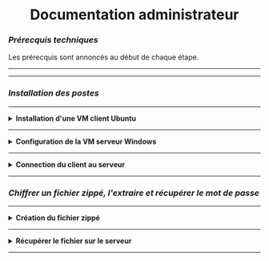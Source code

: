 <div align="center"><h1>Documentation administrateur</h1></div>

### *Prérecquis techniques*

Les prérecquis sont annoncés au début de chaque étape.

--- 
<HR>



### *Installation des postes*
<HR>
<details>
<summary><strong> Installation d'une VM client Ubuntu </strong></summary>
<HR>
  
  * Choisir l'OS et la version souhaitée.
 
![x](https://i.imgur.com/6WUTuYD.png)


![Y](https://i.imgur.com/IINxXgi.png)


 * Definition des ressources à allouer
   

![z](https://i.imgur.com/KR0v3Bd.png)


 * Determination de l'espace de stockage
   

   ![A](https://i.imgur.com/PSlvETM.png)


 * Configuration de la VM

   ![B](https://i.imgur.com/UHpwtwR.png)

 * Choisir l'image du disque (ISO)

   ![B](https://i.imgur.com/vbcgBsZ.png)

   ![C](https://i.imgur.com/oqviOma.png)

  * Installation de l'OS

    ![D](https://i.imgur.com/kzYhoKF.png) 

  * Prise en compte des preferences
    
   ![H](https://i.imgur.com/EujujhN.png)

  * Effacer tout contenu du disque pour installer l’OS

    ![G](https://i.imgur.com/0VnvBi9.png)

  *  Création de l’utilisateur (Le mot de passe servivra pour toute confirmation admin)

   ![G](https://i.imgur.com/HM5Zfup.png)

    
</details>
<HR>
<details>
  <summary><strong>Configuration de la VM serveur Windows</strong></summary>
<HR>
  
### Configuration de l'IP

 - Clique droit sur *Ethernet* -> *Propriétés*
     
  ![Propriétéethe](https://i.imgur.com/LnzFb3R.png)

 - Sélectionner *Propriétés* de nouveau.
 
 ![Propriété](https://i.imgur.com/jOBHkY0.png)
 
 -  Cocher *Protocole internet version 4*
   
 ![ipv4](https://i.imgur.com/2hphSeT.png)
 
 - Renseigner l'adresse IPv4 du serveur (ici 172.16.10.10 avec masque de sous-réseau 255.255.255.0)

 ![tapeip](https://i.imgur.com/LumP4xV.png)


<HR>

### Création du serveur de fichier

- Dans le gestionaire de serveur, sélectionné le serveur et appuyer sur *Gérer* puis *Ajouter des rôles et fonctionnalités*

  
![servfich](https://cdn.discordapp.com/attachments/1293220511588810773/1295671480847175701/Capture_2.PNG?ex=6710d119&is=670f7f99&hm=9e11765d4c50add88350a4e07719291baa0892216937d6dd0ed62d7b7ed68041&)

- Suivre le guide d'installation jusqu'à la rubrique *Type d'installation* et choisir *Installation basée sur un rôle ou une fonctionalité*


![typeinsta](https://imgur.com/CvoYXct.png)

- Sélectionner le serveur sur lequel installer la fonctionnalité

![servdest](https://i.imgur.com/0L641Bk.png)

- Descendre dans la liste jusqu'à trouver *Services de fichiers et de stockage*, cocher *Services de fichiers et iSCSl*

![selecrole](https://i.imgur.com/bskgN8C.png)

- Descendre dans la liste jusqu'à trouver *Support de partage de fichiers SMB* puis le cocher

![fonctionnalité](https://cdn.discordapp.com/attachments/1293220511588810773/1295668123642626090/Capture.PNG?ex=6710cdf9&is=670f7c79&hm=10ffcc58a4617f5ce1cfc21276d994e82c6a111d099639315e203ae3f4b60a75&)

- Confirmer jusqu'au début de l'installation

![insta](https://i.imgur.com/mZjaiEn.png)

__Redémarrer la machine et c'est terminé !__

<HR> 
</details>

<HR>

<details><summary><strong>Connection du client au serveur</strong></summary>
<HR>
  
### Prérecquis
- Avoir un client fonctionnel
- Avoir un serveur fonctionnel (L'applicatif SAMBA d'installer)
- Être connecté sur le même réseau
- Avoir les additions invités d'installer (dans le cadre d'une VM)
<HR>

#### Installation de Samba sur client Ubuntu

Dans le terminal, taper la commande suivante : 
```bash
sudo apt install samba
```
![samba](https://i.imgur.com/hjxMyLv.png)

Enfin, redémarrer la machine et retaper la commande dans le terminal afin de vérifier si l'installation est confirmer.
<HR>

Une fois Samba d'installer, tentons de nous connecter au serveur.

- Ouvrir le gestionnaire de fichier et se diriger vers *Autres emplacements*

![serv](https://i.imgur.com/KgWXWWF.png)

- Dans l'emplacement du bas, saisir l'adresse du serveur sous le format "smb://ton_adresse_ip/ (ici 172.16.10.10)

 ![servadr](https://i.imgur.com/RWc2yR2.png)

- Renseigner le nom de domaine ainsi que le nom d'utilisateur et le mot de passe (Ici Administrateur avec Azerty1* comme mot de passe)

![connec](https://i.imgur.com/KN0Xqz3.png)

- Nous voilà connecter au serveur et avons l'accès aux fichiers !
</details>
<HR>

### *Chiffrer un fichier zippé, l'extraire et récupérer le mot de passe*
<HR>
<details>
  <summary><strong>Création du fichier zippé</strong></summary>
  
</details>
<HR>
<details>
  <summary><strong>Récupérer le fichier sur le serveur</strong></summary>
  </details>
  <HR>
